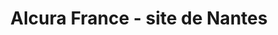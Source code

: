 ---
title: "Alcura France - site de Nantes"
url: /les-sorinieres/alcura-france-site-de-nantes/
shop: approvisionnement médical
---